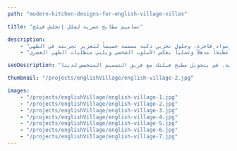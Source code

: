 ```yaml
---
path: "modern-kitchen-designs-for-english-village-villas"

title: "تصاميم مطابخ عصرية لفلل إنجلش فيلج"

description:
    - "قام مشروعنا بتحويل مطبخ الفيلا الإنجليزية من خلال المزج بين الأناقة الكلاسيكية والوظائف العصرية. ابتكرنا تصميماً راقياً حول مساحة الطهي إلى قلب المنزل النابض، جامعين بين السحر الخالد والابتكار العملي. اكتشف مالك المنزل طريقة جديدة لإعادة تصور مطبخه، مستكشفاً تخطيطاً متعدد الاستخدامات، ومواد فاخرة، وحلول تخزين ذكية مصممة خصيصاً لتعزيز تجربته في الطهي."
    - "وازن التصميم بعناية بين جماليات الفيلا التقليدية واحتياجات العصر الحديث، مقدماً إلهاماً لتحويل المطبخ مع الحفاظ على طابعه الأصيل. قام فريقنا من الخبراء بتصميم مساحة تجمع بين الأناقة والكفاءة، مثبتين أن التصميم الجميل والحياة العملية يمكن أن يتعايشا بشكل مثالي. كانت النتيجة مطبخاً مذهلاً وعملياً يعكس الأسلوب الشخصي ويلبي متطلبات الطهي العصري."

seoDescription: "اكتشف تصاميم مطابخنا العصرية لفلل إنجلش فيلج. شاهد كيف نمزج بين الأناقة الكلاسيكية والوظائف المعاصرة، مع مواد فاخرة وحلول تخزين ذكية. قم بتحويل مطبخ فيلتك مع فريق التصميم المتخصص لدينا."

thumbnail: "/projects/englishVillage/english-village-2.jpg"

images:
    - "/projects/englishVillage/english-village-1.jpg"
    - "/projects/englishVillage/english-village-2.jpg"
    - "/projects/englishVillage/english-village-3.jpg"
    - "/projects/englishVillage/english-village-4.jpg"
    - "/projects/englishVillage/english-village-5.jpg"
    - "/projects/englishVillage/english-village-6.jpg"
    - "/projects/englishVillage/english-village-7.jpg"
---
```

